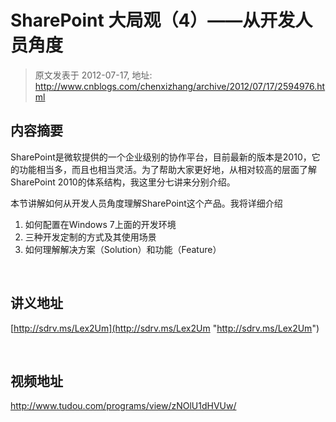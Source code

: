 # SharePoint 大局观（4）——从开发人员角度 
> 原文发表于 2012-07-17, 地址: http://www.cnblogs.com/chenxizhang/archive/2012/07/17/2594976.html 


内容摘要
----

 SharePoint是微软提供的一个企业级别的协作平台，目前最新的版本是2010，它的功能相当多，而且也相当灵活。为了帮助大家更好地，从相对较高的层面了解SharePoint 2010的体系结构，我这里分七讲来分别介绍。

 本节讲解如何从开发人员角度理解SharePoint这个产品。我将详细介绍

 1. 如何配置在Windows 7上面的开发环境
2. 三种开发定制的方式及其使用场景
3. 如何理解解决方案（Solution）和功能（Feature）

  

 讲义地址
----

 [http://sdrv.ms/Lex2Um](http://sdrv.ms/Lex2Um "http://sdrv.ms/Lex2Um")

  

 视频地址
----

 <http://www.tudou.com/programs/view/zNOlU1dHVUw/>

 